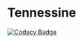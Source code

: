 # Tennessine

[![Codacy Badge](https://api.codacy.com/project/badge/Grade/5c6784f3795149a286b2e09c3bfb45c5)](https://app.codacy.com/gh/SHI3DO/Tennessine?utm_source=github.com&utm_medium=referral&utm_content=SHI3DO/Tennessine&utm_campaign=Badge_Grade_Settings)
